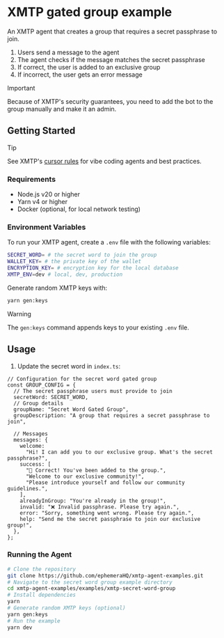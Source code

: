# XMTP gated group example

An XMTP agent that creates a group that requires a secret passphrase to join.

1. Users send a message to the agent
2. The agent checks if the message matches the secret passphrase
3. If correct, the user is added to an exclusive group
4. If incorrect, the user gets an error message

> [!IMPORTANT]
> Because of XMTP's security guarantees, you need to add the bot to the group manually and make it an admin.

## Getting Started

> [!TIP]
> See XMTP's [cursor rules](/.cursor/README.md) for vibe coding agents and best practices.

### Requirements

- Node.js v20 or higher
- Yarn v4 or higher
- Docker (optional, for local network testing)

### Environment Variables

To run your XMTP agent, create a `.env` file with the following variables:

```bash
SECRET_WORD= # the secret word to join the group
WALLET_KEY= # the private key of the wallet
ENCRYPTION_KEY= # encryption key for the local database
XMTP_ENV=dev # local, dev, production
```

Generate random XMTP keys with:

```bash
yarn gen:keys
```

> [!WARNING]
> The `gen:keys` command appends keys to your existing `.env` file.

## Usage

1. Update the secret word in `index.ts`:

```tsx
// Configuration for the secret word gated group
const GROUP_CONFIG = {
  // The secret passphrase users must provide to join
  secretWord: SECRET_WORD,
  // Group details
  groupName: "Secret Word Gated Group",
  groupDescription: "A group that requires a secret passphrase to join",

  // Messages
  messages: {
    welcome:
      "Hi! I can add you to our exclusive group. What's the secret passphrase?",
    success: [
      "🎉 Correct! You've been added to the group.",
      "Welcome to our exclusive community!",
      "Please introduce yourself and follow our community guidelines.",
    ],
    alreadyInGroup: "You're already in the group!",
    invalid: "❌ Invalid passphrase. Please try again.",
    error: "Sorry, something went wrong. Please try again.",
    help: "Send me the secret passphrase to join our exclusive group!",
  },
};
```

### Running the Agent

```bash
# Clone the repository
git clone https://github.com/ephemeraHQ/xmtp-agent-examples.git
# Navigate to the secret word group example directory
cd xmtp-agent-examples/examples/xmtp-secret-word-group
# Install dependencies
yarn
# Generate random XMTP keys (optional)
yarn gen:keys
# Run the example
yarn dev
```
